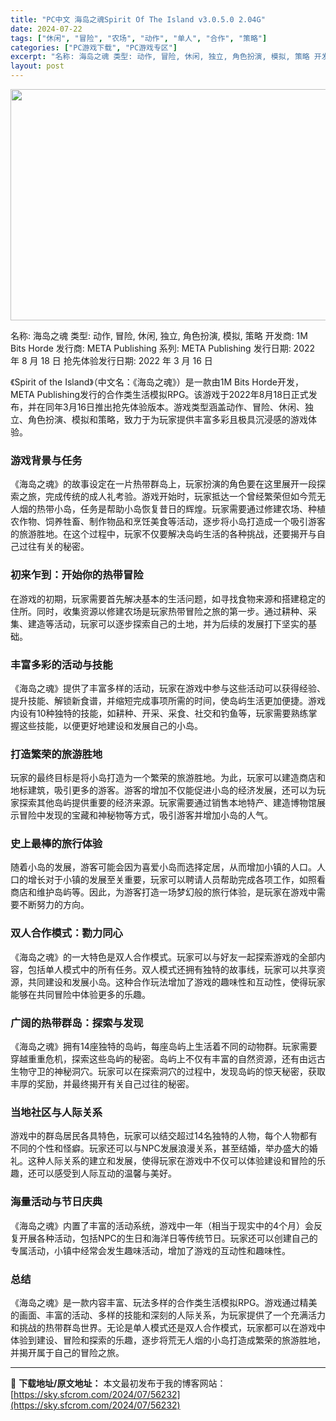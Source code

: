 ```yaml
---
title: "PC中文 海岛之魂Spirit Of The Island v3.0.5.0 2.04G"
date: 2024-07-22
tags: ["休闲", "冒险", "农场", "动作", "单人", "合作", "策略"]
categories: ["PC游戏下载", "PC游戏专区"]
excerpt: "名称: 海岛之魂 类型: 动作, 冒险, 休闲, 独立, 角色扮演, 模拟, 策略 开发商: 1M Bits Horde 发行商: META Publishing 系列: META Publishing 发行日期: 2022 年 8 月 18 日 抢先体验发行日期: 2022 年 3 月 16 日 &hellip;"
layout: post
---
```


<img class="aligncenter size-full wp-image-56233" src="https://sky.sfcrom.com/wp-content/uploads/2024/07/2024072204450117.webp" alt="" width="660" height="370" />

名称: 海岛之魂
类型: 动作, 冒险, 休闲, 独立, 角色扮演, 模拟, 策略
开发商: 1M Bits Horde
发行商: META Publishing
系列: META Publishing
发行日期: 2022 年 8 月 18 日
抢先体验发行日期: 2022 年 3 月 16 日

《Spirit of the Island》（中文名：《海岛之魂》）是一款由1M Bits Horde开发，META Publishing发行的合作类生活模拟RPG。该游戏于2022年8月18日正式发布，并在同年3月16日推出抢先体验版本。游戏类型涵盖动作、冒险、休闲、独立、角色扮演、模拟和策略，致力于为玩家提供丰富多彩且极具沉浸感的游戏体验。
<h3>游戏背景与任务</h3>
《海岛之魂》的故事设定在一片热带群岛上，玩家扮演的角色要在这里展开一段探索之旅，完成传统的成人礼考验。游戏开始时，玩家抵达一个曾经繁荣但如今荒无人烟的热带小岛，任务是帮助小岛恢复昔日的辉煌。玩家需要通过修建农场、种植农作物、饲养牲畜、制作物品和烹饪美食等活动，逐步将小岛打造成一个吸引游客的旅游胜地。在这个过程中，玩家不仅要解决岛屿生活的各种挑战，还要揭开与自己过往有关的秘密。
<h3>初来乍到：开始你的热带冒险</h3>
在游戏的初期，玩家需要首先解决基本的生活问题，如寻找食物来源和搭建稳定的住所。同时，收集资源以修建农场是玩家热带冒险之旅的第一步。通过耕种、采集、建造等活动，玩家可以逐步探索自己的土地，并为后续的发展打下坚实的基础。
<h3>丰富多彩的活动与技能</h3>
《海岛之魂》提供了丰富多样的活动，玩家在游戏中参与这些活动可以获得经验、提升技能、解锁新食谱，并缩短完成事项所需的时间，使岛屿生活更加便捷。游戏内设有10种独特的技能，如耕种、开采、采食、社交和钓鱼等，玩家需要熟练掌握这些技能，以便更好地建设和发展自己的小岛。
<h3>打造繁荣的旅游胜地</h3>
玩家的最终目标是将小岛打造为一个繁荣的旅游胜地。为此，玩家可以建造商店和地标建筑，吸引更多的游客。游客的增加不仅能促进小岛的经济发展，还可以为玩家探索其他岛屿提供重要的经济来源。玩家需要通过销售本地特产、建造博物馆展示冒险中发现的宝藏和神秘物等方式，吸引游客并增加小岛的人气。
<h3>史上最棒的旅行体验</h3>
随着小岛的发展，游客可能会因为喜爱小岛而选择定居，从而增加小镇的人口。人口的增长对于小镇的发展至关重要，玩家可以聘请人员帮助完成各项工作，如照看商店和维护岛屿等。因此，为游客打造一场梦幻般的旅行体验，是玩家在游戏中需要不断努力的方向。
<h3>双人合作模式：勠力同心</h3>
《海岛之魂》的一大特色是双人合作模式。玩家可以与好友一起探索游戏的全部内容，包括单人模式中的所有任务。双人模式还拥有独特的故事线，玩家可以共享资源，共同建设和发展小岛。这种合作玩法增加了游戏的趣味性和互动性，使得玩家能够在共同冒险中体验更多的乐趣。
<h3>广阔的热带群岛：探索与发现</h3>
《海岛之魂》拥有14座独特的岛屿，每座岛屿上生活着不同的动物群。玩家需要穿越重重危机，探索这些岛屿的秘密。岛屿上不仅有丰富的自然资源，还有由远古生物守卫的神秘洞穴。玩家可以在探索洞穴的过程中，发现岛屿的惊天秘密，获取丰厚的奖励，并最终揭开有关自己过往的秘密。
<h3>当地社区与人际关系</h3>
游戏中的群岛居民各具特色，玩家可以结交超过14名独特的人物，每个人物都有不同的个性和怪癖。玩家还可以与NPC发展浪漫关系，甚至结婚，举办盛大的婚礼。这种人际关系的建立和发展，使得玩家在游戏中不仅可以体验建设和冒险的乐趣，还可以感受到人际互动的温馨与美好。
<h3>海量活动与节日庆典</h3>
《海岛之魂》内置了丰富的活动系统，游戏中一年（相当于现实中的4个月）会反复开展各种活动，包括NPC的生日和海洋日等传统节日。玩家还可以创建自己的专属活动，小镇中经常会发生趣味活动，增加了游戏的互动性和趣味性。
<h3>总结</h3>
《海岛之魂》是一款内容丰富、玩法多样的合作类生活模拟RPG。游戏通过精美的画面、丰富的活动、多样的技能和深刻的人际关系，为玩家提供了一个充满活力和挑战的热带群岛世界。无论是单人模式还是双人合作模式，玩家都可以在游戏中体验到建设、冒险和探索的乐趣，逐步将荒无人烟的小岛打造成繁荣的旅游胜地，并揭开属于自己的冒险之旅。

---
📖 **下载地址/原文地址：** 本文最初发布于我的博客网站：[https://sky.sfcrom.com/2024/07/56232](https://sky.sfcrom.com/2024/07/56232)
